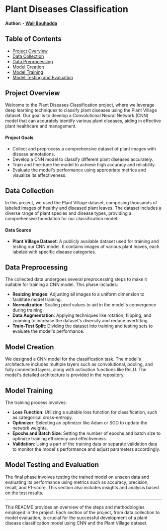 # Plant Diseases Classification

#### Author:  - <a href="https://github.com/WailBouhadda">Wail Bouhadda</a>

## Table of Contents

- [Project Overview](#project-overview)
- [Data Collection](#data-collection)
- [Data Preprocessing](#data-preprocessing)
- [Model Creation](#model-creation)
- [Model Training](#model-training)
- [Model Testing and Evaluation](#model-testing-and-evaluation)

## Project Overview

Welcome to the Plant Diseases Classification project, where we leverage deep learning techniques to classify plant diseases using the Plant Village dataset. Our goal is to develop a Convolutional Neural Network (CNN) model that can accurately identify various plant diseases, aiding in effective plant healthcare and management.

#### Project Goals

- Collect and preprocess a comprehensive dataset of plant images with disease annotations.
- Develop a CNN model to classify different plant diseases accurately.
- Train and fine-tune the model to achieve high accuracy and reliability.
- Evaluate the model's performance using appropriate metrics and visualize its effectiveness.

## Data Collection

In this project, we used the Plant Village dataset, comprising thousands of labeled images of healthy and diseased plant leaves. The dataset includes a diverse range of plant species and disease types, providing a comprehensive foundation for our classification model.

#### Data Source

- **Plant Village Dataset**: A publicly available dataset used for training and testing our CNN model. It contains images of various plant leaves, each labeled with specific disease categories.

## Data Preprocessing

The collected data undergoes several preprocessing steps to make it suitable for training a CNN model. This phase includes:

- **Resizing Images**: Adjusting all images to a uniform dimension to facilitate model training.
- **Normalization**: Scaling pixel values to aid in the model's convergence during training.
- **Data Augmentation**: Applying techniques like rotation, flipping, and zooming to increase the dataset's diversity and reduce overfitting.
- **Train-Test Split**: Dividing the dataset into training and testing sets to evaluate the model's performance.

## Model Creation

We designed a CNN model for the classification task. The model's architecture includes multiple layers such as convolutional, pooling, and fully connected layers, along with activation functions like ReLU. The model's detailed architecture is provided in the repository.

## Model Training

The training process involves:

- **Loss Function**: Utilizing a suitable loss function for classification, such as categorical cross-entropy.
- **Optimizer**: Selecting an optimizer like Adam or SGD to update the network weights.
- **Epochs and Batch Size**: Setting the number of epochs and batch size to optimize training efficiency and effectiveness.
- **Validation**: Using a part of the training data or separate validation data to monitor the model's performance and adjust parameters accordingly.

## Model Testing and Evaluation

The final phase involves testing the trained model on unseen data and evaluating its performance using metrics such as accuracy, precision, recall, and F1-score. This section also includes insights and analysis based on the test results.

---

This README provides an overview of the steps and methodologies employed in the project. Each section of the project, from data collection to model evaluation, is crucial for the successful development of a plant disease classification model using CNN and the Plant Village dataset.
